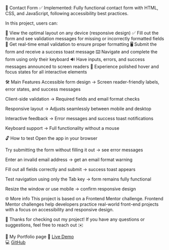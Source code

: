 📩 Contact Form
✅ Implemented: Fully functional contact form with HTML, CSS, and JavaScript, following accessibility best practices.

In this project, users can:

📱 View the optimal layout on any device (responsive design)
✅ Fill out the form and see validation messages for missing or incorrectly formatted fields
📧 Get real-time email validation to ensure proper formatting
🖥️ Submit the form and receive a success toast message
⌨️ Navigate and complete the form using only their keyboard
🔊 Have inputs, errors, and success messages announced to screen readers
🎨 Experience polished hover and focus states for all interactive elements

🛠️ Main Features
Accessible form design → Screen reader-friendly labels, error states, and success messages

Client-side validation → Required fields and email format checks

Responsive layout → Adjusts seamlessly between mobile and desktop

Interactive feedback → Error messages and success toast notifications

Keyboard support → Full functionality without a mouse

🔓 How to test
Open the app in your browser

Try submitting the form without filling it out → see error messages

Enter an invalid email address → get an email format warning

Fill out all fields correctly and submit → success toast appears

Test navigation using only the Tab key → form remains fully functional

Resize the window or use mobile → confirm responsive design

🌐 More info
This project is based on a Frontend Mentor challenge.
Frontend Mentor challenges help developers practice real-world front-end projects with a focus on accessibility and responsive design.

🙌 Thanks for checking out my project!
If you have any questions or suggestions, feel free to reach out ✉️

📁 My Portfolio page
🔗 [Live Demo](https://portfolio-a8654.web.app/index.html)  
 💻 [GitHub](https://github.com/Nyukaa/BCNew/tree/main/HTML/profile_page_project)
